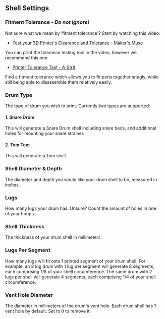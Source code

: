 ## Shell Settings

### Fitment Tolerance - ***Do not ignore!***
Not sure what we mean by 'fitment tolerance'? Start by watching this video:
- <a href="https://www.youtube.com/watch?v=XnJBpCWf9Mc&t" target="_blank">Test your 3D Printer's Clearance and Tolerance - Maker's Muse</a>

You can print the tolerance testing tool in the video, however we recommend this one:
- <a href="https://www.printables.com/model/10116-printer-tolerance-test" target="_blank">Printer Tolerance Test - A-Str8</a>

Find a fitment tolerance which allows you to fit parts together snugly, while still being able to disassemble them relatively easily.

### Drum Type
The type of drum you wish to print. Currently two types are supported:
#### 1. Snare Drum
This will generate a Snare Drum shell including snare beds, and additional holes for mounting your snare strainer.

#### 2. Tom Tom
This will generate a Tom shell.

### Shell Diameter & Depth
The diameter and depth you would like your drum shell to be, measured in inches.

### Lugs
How many lugs your drum has. Unsure? Count the amount of holes in one of your hoops.

### Shell Thickness
The thickness of your drum shell in millimeters.

### Lugs Per Segment
How many lugs will fit onto 1 printed segment of your drum shell. For example, an 8 lug drum with 1 lug per segment will generate 8 segments, each comprising 1/8 of your shell circumference. The same drum with 2 lugs per shell will generate 4 segments, each comprising 1/4 of your shell circumference.

### Vent Hole Diameter
The diameter in millimeters of the drum's vent hole. Each drum shell has 1 vent hole by default. Set to 0 to remove it.
